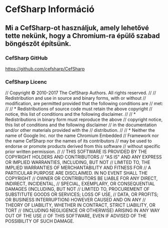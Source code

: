 # CefSharp Információ
## Mi a CefSharp-ot használjuk, amely lehetővé tette nekünk, hogy a Chromium-ra épülő szabad böngészőt építsünk.
### CefSharp GitHub
https://github.com/cefsharp/CefSharp
### CefSharp Licenc
// Copyright © 2010-2017 The CefSharp Authors. All rights reserved.
//
// Redistribution and use in source and binary forms, with or without
// modification, are permitted provided that the following conditions are
// met:
//
//    * Redistributions of source code must retain the above copyright
//      notice, this list of conditions and the following disclaimer.
//
//    * Redistributions in binary form must reproduce the above
//      copyright notice, this list of conditions and the following disclaimer
//      in the documentation and/or other materials provided with the
//      distribution.
//
//    * Neither the name of Google Inc. nor the name Chromium Embedded
//      Framework nor the name CefSharp nor the names of its contributors
//      may be used to endorse or promote products derived from this software
//      without specific prior written permission.
//
// THIS SOFTWARE IS PROVIDED BY THE COPYRIGHT HOLDERS AND CONTRIBUTORS
// "AS IS" AND ANY EXPRESS OR IMPLIED WARRANTIES, INCLUDING, BUT NOT
// LIMITED TO, THE IMPLIED WARRANTIES OF MERCHANTABILITY AND FITNESS FOR
// A PARTICULAR PURPOSE ARE DISCLAIMED. IN NO EVENT SHALL THE COPYRIGHT
// OWNER OR CONTRIBUTORS BE LIABLE FOR ANY DIRECT, INDIRECT, INCIDENTAL,
// SPECIAL, EXEMPLARY, OR CONSEQUENTIAL DAMAGES (INCLUDING, BUT NOT
// LIMITED TO, PROCUREMENT OF SUBSTITUTE GOODS OR SERVICES; LOSS OF USE,
// DATA, OR PROFITS; OR BUSINESS INTERRUPTION) HOWEVER CAUSED AND ON ANY
// THEORY OF LIABILITY, WHETHER IN CONTRACT, STRICT LIABILITY, OR TORT
// (INCLUDING NEGLIGENCE OR OTHERWISE) ARISING IN ANY WAY OUT OF THE USE
// OF THIS SOFTWARE, EVEN IF ADVISED OF THE POSSIBILITY OF SUCH DAMAGE.
